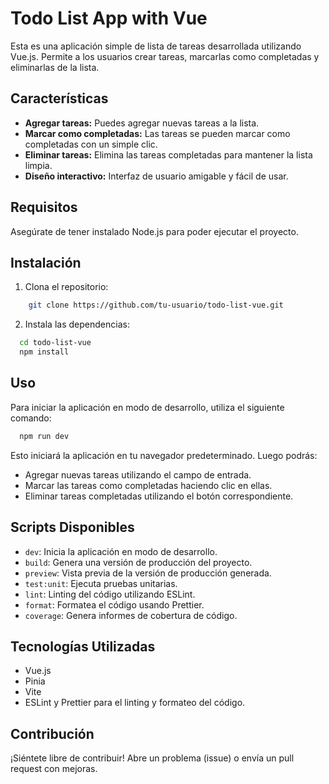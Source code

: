 # Todo List App with Vue

Esta es una aplicación simple de lista de tareas desarrollada utilizando Vue.js. Permite a los usuarios crear tareas, marcarlas como completadas y eliminarlas de la lista.

## Características

- **Agregar tareas:** Puedes agregar nuevas tareas a la lista.
- **Marcar como completadas:** Las tareas se pueden marcar como completadas con un simple clic.
- **Eliminar tareas:** Elimina las tareas completadas para mantener la lista limpia.
- **Diseño interactivo:** Interfaz de usuario amigable y fácil de usar.

## Requisitos

Asegúrate de tener instalado Node.js para poder ejecutar el proyecto.

## Instalación

1. Clona el repositorio:

```bash
    git clone https://github.com/tu-usuario/todo-list-vue.git
```
2. Instala las dependencias:
 ```bash
   cd todo-list-vue
   npm install
```
## Uso
Para iniciar la aplicación en modo de desarrollo, utiliza el siguiente comando:

```bash
  npm run dev
```
Esto iniciará la aplicación en tu navegador predeterminado. Luego podrás:

- Agregar nuevas tareas utilizando el campo de entrada.
- Marcar las tareas como completadas haciendo clic en ellas.
- Eliminar tareas completadas utilizando el botón correspondiente.
## Scripts Disponibles

- `dev`: Inicia la aplicación en modo de desarrollo.
- `build`: Genera una versión de producción del proyecto.
- `preview`: Vista previa de la versión de producción generada.
- `test:unit`: Ejecuta pruebas unitarias.
- `lint`: Linting del código utilizando ESLint.
- `format`: Formatea el código usando Prettier.
- `coverage`: Genera informes de cobertura de código.

## Tecnologías Utilizadas

- Vue.js
- Pinia
- Vite
- ESLint y Prettier para el linting y formateo del código.

## Contribución

¡Siéntete libre de contribuir! Abre un problema (issue) o envía un pull request con mejoras.



